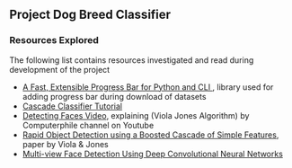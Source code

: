 ## Project Dog Breed Classifier




### Resources Explored

The following list contains resources investigated and read during development of the project

- [A Fast, Extensible Progress Bar for Python and CLI ](https://github.com/tqdm/tqdm), library used for adding progress bar during download of datasets
- [Cascade Classifier Tutorial](https://docs.opencv.org/3.4/db/d28/tutorial_cascade_classifier.html)
- [Detecting Faces Video](https://youtu.be/uEJ71VlUmMQ), explaining (Viola Jones Algorithm) by Computerphile channel on Youtube
- [Rapid Object Detection using a Boosted Cascade of Simple Features](https://www.cs.cmu.edu/~efros/courses/LBMV07/Papers/viola-cvpr-01.pdf), paper by Viola & Jones
- [Multi-view Face Detection Using Deep Convolutional Neural Networks](https://arxiv.org/pdf/1502.02766.pdf)